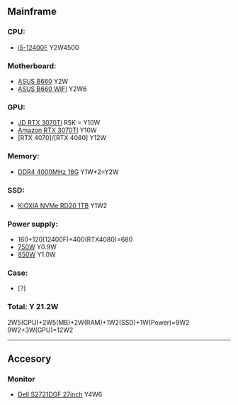 ## Mainframe
### CPU: 
- [i5-12400F](https://www.amazon.co.jp/dp/B09NPJRDGD) Y2W4500
### Motherboard: 
- [ASUS B660](https://www.amazon.co.jp/dp/B09NLFTKGM) Y2W
- [ASUS B660 WIFI](https://www.amazon.co.jp/dp/B09NX49VCV/) Y2W6
### GPU: 
- [JD RTX 3070Ti](https://search.jd.com/Search?keyword=RTX3070ti) R5K = Y10W
- [Amazon RTX 3070TI](https://www.amazon.co.jp/dp/B09989WFLR) Y10W
- [RTX 4070]/[RTX 4080] Y12W
### Memory:
- [DDR4 4000MHz 16G](https://www.amazon.co.jp/dp/B0957X19RN/) Y1W*2=Y2W
### SSD:
- [KIOXIA NVMe RD20 1TB](https://www.amazon.co.jp/dp/B098DRBDNK/) Y1W2
### Power supply: 
- 160+120(12400F)+400(RTX4080)=680
- [750W](https://www.amazon.co.jp/dp/B07WMFPTRZ/) Y0.9W
- [850W](https://www.amazon.co.jp/dp/B097F37B4G/) Y1.0W
### Case:
- [?]
### Total: Y 21.2W
2W5(CPU)+2W5(MB)+2W(RAM)+1W2(SSD)+1W(Power)=9W2
9W2+3W(GPU)=12W2

***
## Accesory
### Monitor
- [Dell S2721DGF 27inch](https://www.dell.com/ja-jp/shop/dell-s2721dgf-27%E3%82%A4%E3%83%B3%E3%83%81%E3%82%B2%E3%83%BC%E3%83%9F%E3%83%B3%E3%82%B0%E3%83%A2%E3%83%8B%E3%82%BF%E3%83%BCqhd-ips%E9%9D%9E%E5%85%89%E6%B2%A2-1ms-165hz-hdmix2dp-%E5%9B%9E%E8%BB%A2-%E9%AB%98%E3%81%95%E8%AA%BF%E6%95%B4freesync/apd/210-awzy/%E3%83%A2%E3%83%8B%E3%82%BF%E3%83%BC-%E3%83%A2%E3%83%8B%E3%82%BF%E3%83%BC%E3%82%A2%E3%82%AF%E3%82%BB%E3%82%B5%E3%83%AA%E3%83%BC) Y4W6